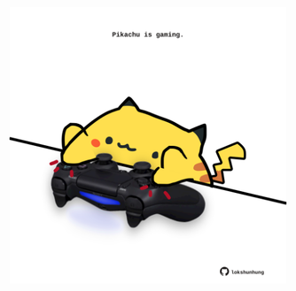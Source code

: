 <!-- built at 19/03/2021, 16:02:11 UTC -->
<p align="center">
  <img width="500" height="500" src="./ReadmeImage.svg">
</p>
